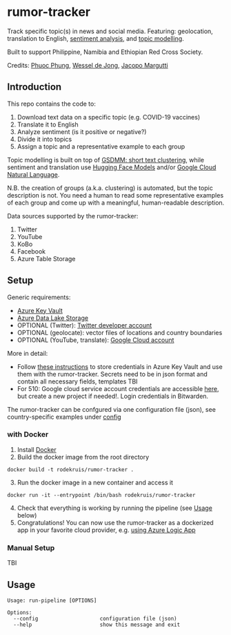 # rumor-tracker

Track specific topic(s) in news and social media.
Featuring: geolocation, translation to English, [sentiment analysis](https://en.wikipedia.org/wiki/Sentiment_analysis), and [topic modelling](https://en.wikipedia.org/wiki/Topic_model).

Built to support Philippine, Namibia and Ethiopian Red Cross Society.

Credits: [Phuoc Phung](https://github.com/p-phung), [Wessel de Jong](https://github.com/Wessel93), [Jacopo Margutti](https://github.com/jmargutt)

## Introduction
This repo contains the code to:
1. Download text data on a specific topic (e.g. COVID-19 vaccines)
2. Translate it to English
3. Analyze sentiment (is it positive or negative?)
4. Divide it into topics
5. Assign a topic and a representative example to each group

Topic modelling is built on top of [GSDMM: short text clustering](https://github.com/rwalk/gsdmm), while sentiment and translation use [Hugging Face Models](https://huggingface.co/) and/or [Google Cloud Natural Language](https://cloud.google.com/natural-language).

N.B. the creation of groups (a.k.a. clustering) is automated, but the topic description is not. You need a human to read some representative examples of each group and come up 
with a meaningful, human-readable description.

Data sources supported by the rumor-tracker:
1. Twitter
2. YouTube
3. KoBo
4. Facebook
5. Azure Table Storage

## Setup
Generic requirements:
-   [Azure Key Vault](https://azure.microsoft.com/en-us/services/key-vault/)
-   [Azure Data Lake Storage](https://docs.microsoft.com/en-us/azure/storage/blobs/data-lake-storage-introduction)
-   OPTIONAL (Twitter): [Twitter developer account](https://developer.twitter.com/en/apply-for-access)
-   OPTIONAL (geolocate): vector files of locations and country boundaries
-   OPTIONAL (YouTube, translate): [Google Cloud account](https://cloud.google.com/)

More in detail:
- Follow [these instructions](https://docs.google.com/document/d/1q6h5zYDFLMaWDGBfSEe0EGl8Ymi09WhuqpHPxnQy6DU/edit?usp=sharing) to store credentials in Azure Key Vault and use them with the rumor-tracker. Secrets need to be in json format and contain all necessary fields, templates TBI
- For 510: Google cloud service account credentials are accessible [here](https://console.cloud.google.com/apis/credentials?project=eth-conflict-tracker&folder=&organizationId=&supportedpurview=project), but create a new project if needed!. Login credentials in Bitwarden.

The rumor-tracker can be confgured via one configuration file (json), see country-specific examples under [config](https://github.com/rodekruis/rumor-tracker/tree/master/config)

### with Docker
1. Install [Docker](https://www.docker.com/get-started)
2. Build the docker image from the root directory
```
docker build -t rodekruis/rumor-tracker .
```
3. Run the docker image in a new container and access it
```
docker run -it --entrypoint /bin/bash rodekruis/rumor-tracker
```
4. Check that everything is working by running the pipeline (see [Usage](https://github.com/rodekruis/news-tracker-ethiopia#usage) below)
5. Congratulations! You can now use the rumor-tracker as a dockerized app in your favorite cloud provider, e.g. [using Azure Logic App](https://docs.google.com/document/d/182aQPVRZkXifHDNjmE66tj5L1l4IvAt99rxBzpmISPU/edit?usp=sharing)

### Manual Setup
TBI

## Usage
```
Usage: run-pipeline [OPTIONS]

Options:
  --config                    configuration file (json)
  --help                      show this message and exit
  ```
